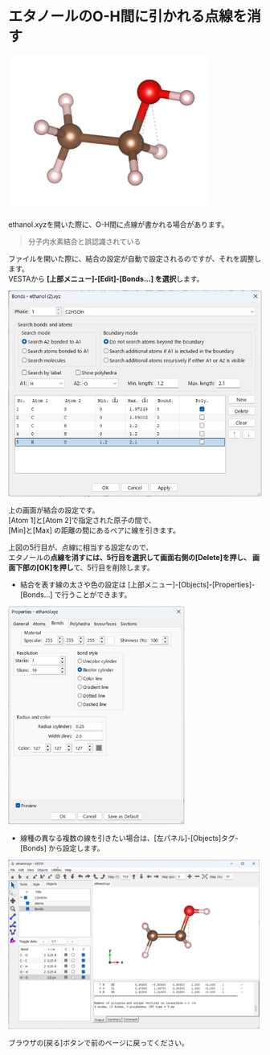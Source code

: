 # エタノールのO-H間に引かれる点線を消す

<img src="/img/ethbond.png" width=400>

ethanol.xyzを開いた際に、O-H間に点線が書かれる場合があります。  
>分子内水素結合と誤認識されている

ファイルを開いた際に、結合の設定が自動で設定されるのですが、それを調整します。  
VESTAから **[上部メニュー]-[Edit]-[Bonds...] を選択**します。

<img src="/img/ethbondmenu.png" width=600>

上の画面が結合の設定です。  
[Atom 1]と[Atom 2]で指定された原子の間で、  
[Min]と[Max] の距離の間にあるペアに線を引きます。

上図の5行目が、点線に相当する設定なので、  
エタノールの**点線を消すには、5行目を選択して画面右側の[Delete]を押し、
画面下部の[OK]を押し**て、5行目を削除します。

- 結合を表す線の太さや色の設定は [上部メニュー]-[Objects]-[Properties]-[Bonds...] で行うことができます。

<img src="/img/bondmenu.png" width=350>

- 線種の異なる複数の線を引きたい場合は、[左パネル]-[Objects]タグ-[Bonds] から設定します。

<img src="/img/ibond.png" width=500>

ブラウザの[戻る]ボタンで前のページに戻ってください。
